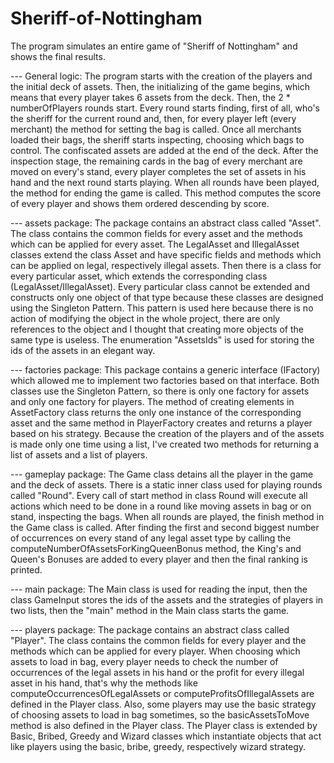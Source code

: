 # Sheriff-of-Nottingham
The program simulates an entire game of "Sheriff of Nottingham" and shows the final results.

--- General logic:
	The program starts with the creation of the players and the initial deck of
assets. Then, the initializing of the game begins, which means that every
player takes 6 assets from the deck. Then, the 2 * numberOfPlayers rounds start.
Every round starts finding, first of all, who's the sheriff for the current
round and, then, for every player left (every merchant) the method for setting
the bag is called. Once all merchants loaded their bags, the sheriff starts
inspecting, choosing which bags to control. The confiscated assets are added at
the end of the deck.
	After the inspection stage, the remaining cards in the bag of every
merchant are moved on every's stand, every player completes the set of assets
in his hand and the next round starts playing.
	When all rounds have been played, the method for ending the game is called.
This method computes the score of every player and shows them ordered
descending by score.

--- assets package:
	The package contains an abstract class called "Asset". The class contains
the common fields for every asset and the methods which can be applied for
every asset.
	The LegalAsset and IllegalAsset classes extend the class Asset and have
specific fields and methods which can be applied on legal, respectively illegal
assets.
	Then there is a class for every particular asset, which extends the
corresponding class (LegalAsset/IllegalAsset). Every particular class cannot be
extended and constructs only one object of that type because these classes are
designed using the Singleton Pattern. This pattern is used here because there
is no action of modifying the object in the whole project, there are only
references to the object and I thought that creating more objects of the same
type is useless.
	The enumeration "AssetsIds" is used for storing the ids of the assets in an
elegant way.

--- factories package:
	This package contains a generic interface (IFactory) which allowed me to
implement two factories based on that interface. Both classes use the Singleton
Pattern, so there is only one factory for assets and only one factory for
players.
    The method of creating elements in AssetFactory class returns the only one
instance of the corresponding asset and the same method in PlayerFactory
creates and returns a player based on his strategy. Because the creation of the
players and of the assets is made only one time using a list, I've created two
methods for returning a list of assets and a list of players.

--- gameplay package:
	The Game class detains all the player in the game and the deck of assets.
There is a static inner class used for playing rounds called "Round". Every
call of start method in class Round will execute all actions which need to be
done in a round like moving assets in bag or on stand, inspecting the bags.
	When all rounds are played, the finish method in the Game class is
called. After finding the first and second biggest number of occurrences on
every stand of any legal asset type by calling the
computeNumberOfAssetsForKingQueenBonus method, the King's and Queen's Bonuses
are added to every player and then the final ranking is printed.

--- main package:
	The Main class is used for reading the input, then the class GameInput
stores the ids of the assets and the strategies of players in two lists, then
the "main" method in the Main class starts the game.

--- players package:
	The package contains an abstract class called "Player". The class contains
the common fields for every player and the methods which can be applied for
every player. When choosing which assets to load in bag, every player needs to
check the number of occurrences of the legal assets in his hand or the profit
for every illegal asset in his hand, that's why the methods like
computeOccurrencesOfLegalAssets or computeProfitsOfIllegalAssets are defined
in the Player class. Also, some players may use the basic strategy of choosing
assets to load in bag sometimes, so the basicAssetsToMove method is also
defined in the Player class.
	The Player class is extended by Basic, Bribed, Greedy and Wizard classes
which instantiate objects that act like players using the basic, bribe, greedy,
respectively wizard strategy.
